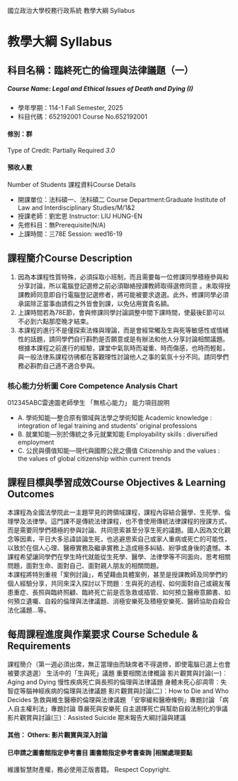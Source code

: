 國立政治大學校務行政系統 教學大綱 Syllabus
# 教學大綱 Syllabus
##  科目名稱：臨終死亡的倫理與法律議題（一）
#####  Course Name: Legal and Ethical Issues of Death and Dying (I)
  * 學年學期：114-1 Fall Semester, 2025 
  * 科目代碼：652192001 Course No.652192001
#### 修別：群
Type of Credit: Partially Required 
_3.0_
#### 預收人數
Number of Students
課程資料Course Details
  * 開課單位：法科碩一、法科碩二 Course Department:Graduate Institute of Law and Interdisciplinary Studies/M/1&2 
  * 授課老師：劉宏恩 Instructor: LIU HUNG-EN 
  * 先修科目：無Prerequisite(N/A)
  * 上課時間：三78E Session: wed16-19
##  課程簡介Course Description
1. 因為本課程性質特殊，必須採取小班制，而且需要每一位修課同學積極參與和分享討論，所以電腦登記選修之前必須聯絡授課教師取得選修同意 。未取得授課教師同意即自行電腦登記選修者，將可能被要求退選。此外，修課同學必須承諾除正當事由請假之外皆會到課，以免佔用寶貴名額。
2. 上課時間若為78E節，會與修課同學討論調整中間下課時間，使最後E節可以不必到六點那麼晚才結束。
3. 本課程的進行不是僅探索法條與理論，而是會經常觸及生與死等敏感性或情緒性的話題，請同學們自行斟酌是否願意或是有辦法和他人分享討論相關議題。根據本課程之前進行的經驗，課堂中氣氛時而凝重、時而傷感，也時而輕鬆，與一般法律系課程彷彿都在客觀理性討論他人之事的氣氛十分不同。請同學們務必斟酌自己適不適合參與。
###  核心能力分析圖 Core Competence Analysis Chart
012345ABC雷達圖老師學生
「無核心能力」 
能力項目說明
  * A. 學術知能—整合原有領域與法學之學術知能 Academic knowledge : integration of legal training and students' original professions
  * B. 就業知能—別於傳統之多元就業知能 Employability skills : diversified employment
  * C. 公民與價值知能—現代與國際公民之價值 Citizenship and the values : the values of global citizenship within current trends
##  課程目標與學習成效Course Objectives & Learning Outcomes 
本課程為全國法學院此一主題罕見的跨領域課程，課程內容結合醫學、生死學、倫理學及法律學。這門課不是傳統法律課程，也不會使用傳統法律課程的授課方式，而是需要同學們積極的參與討論、共同思索甚至分享生死的議題。國人因為文化觀念等因素，平日大多忌諱談論生死，也逃避思索自己或家人重病或死亡的可能性，以致於在個人心理、醫療實務及繼承實務上造成極多糾結、紛爭或身後的遺憾。本課程希望讓同學們在學生時代就能從生死學、醫學、法律學等不同面向，思考相關問題，面對生命、面對自己、面對親人朋友的相關問題。   
本課程將特別重視「案例討論」，希望藉由具體案例，甚至是授課教師及同學們的個人經驗分享，共同來深入探討以下問題︰生與死的過程、如何面對自己或親友罹患重症、長照與臨終照顧、臨終死亡前是否急救或插管、如何預立醫療意願書、如何預立遺囑、自殺的倫理與法律議題、消極安樂死及積極安樂死、醫師協助自殺合法化議題...等。   
##  每周課程進度與作業要求 Course Schedule & Requirements
課程簡介（第一週必須出席，無正當理由而缺席者不得選修，即使電腦已選上也會被要求退選）
生活中的「生與死」議題
重要相關法律概論
影片觀賞與討論(一)︰Aging and Dying
慢性疾病死亡與長照的倫理與法律議題
身體未死心卻凋零︰失智症等腦神經疾病的倫理與法律議題
影片觀賞與討論(二)︰How to Die and Who Decides
急救與維生醫療的倫理與法律議題
「安寧緩和醫療條例」專題討論
「病人自主權利法」專題討論
尊嚴死與安樂死
自主選擇死亡與幫助自殺法制化的爭議
影片觀賞與討論(三)︰Assisted Suicide
期末報告大綱討論與建議
####  其他： Others: 影片觀賞與深入討論 
####  已申請之圖書館指定參考書目  圖書館指定參考書查詢 |相關處理要點
維護智慧財產權，務必使用正版書籍。 Respect Copyright.